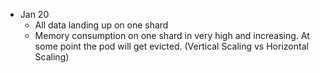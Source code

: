 - Jan 20
    - All data landing up on one shard
    - Memory consumption on one shard in very high and increasing. At some point the pod will get evicted. (Vertical Scaling vs Horizontal Scaling)